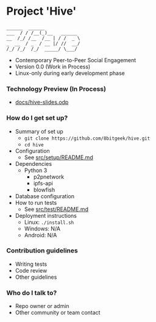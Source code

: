 # Project 'Hive'
```
______  ______             
___  / / /__(_)__   ______ 
__  /_/ /__  /__ | / /  _ \
_  __  / _  / __ |/ //  __/
/_/ /_/  /_/  _____/ \___/ 

```

* Contemporary Peer-to-Peer Social Engagement
* Version 0.0 (Work in Process)
* Linux-only during early development phase

### Technology Preview (In Process) ###

* [docs/hive-slides.odp](https://github.com/8bitgeek/hive/blob/master/docs/hive-slides.odp?raw=true)

### How do I get set up? ###

* Summary of set up
  - `git clone https://github.com/8bitgeek/hive.git`
  - `cd hive`
* Configuration
  - See [src/setup/README.md](src/setup/README.md)
* Dependencies
  - Python 3
    - p2pnetwork
    - ipfs-api
    - blowfish
* Database configuration
* How to run tests
  * See [src/test/README.md](src/test/README.md)
* Deployment instructions
  - Linux: `./install.sh`
  - Windows: N/A
  - Android: N/A

### Contribution guidelines ###

* Writing tests
* Code review
* Other guidelines

### Who do I talk to? ###

* Repo owner or admin
* Other community or team contact
  